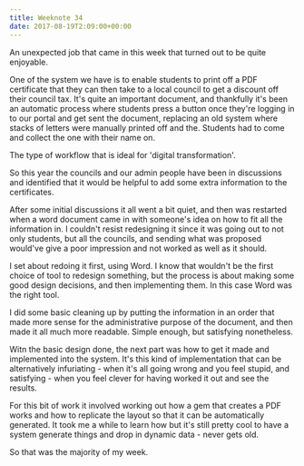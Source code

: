 ```yaml
---
title: Weeknote 34
date: 2017-08-19T2:09:00+00:00
---
```


An unexpected job that came in this week that turned out to be quite enjoyable. 

One of the system we have is to enable students to print off a PDF certificate that they can then take to a local council to get a discount off their council tax. It's quite an important document, and thankfully it's been an automatic process where students press a button once they're logging in to our portal and get sent the document, replacing an old system where stacks of letters were manually printed off and the. Students had to come and collect the one with their name on. 

The type of workflow that is ideal for 'digital transformation'. 

So this year the councils and our admin people have been in discussions and identified that it would be helpful to add some extra information to the certificates.

After some initial discussions it all went a bit quiet, and then was restarted when a word document came in with someone's idea on how to fit all the information in.  I couldn't resist redesigning it since it was going out to not only students, but all the councils, and sending what was proposed would've give a poor impression and not worked as well as it should.  

I set about redoing it first, using Word. I know that wouldn't be the first choice of tool to redesign something, but the process is about making some good design decisions, and then implementing them. In this case Word was the right tool. 

I did some basic cleaning up by putting the information in an order that made more sense for the administrative purpose of the document, and then made it all much more readable. Simple enough, but satisfying nonetheless. 

Witn the basic design done, the next part was how to get it made and implemented into the system. It's this kind of implementation that can be alternatively infuriating - when it's all going wrong and you feel stupid, and satisfying - when you feel clever for having worked it out and see the results. 

For this bit of work it involved working out how a gem that creates a PDF works and how to replicate the layout so that it can be automatically generated. It took me a while to learn how but it's still pretty cool to have a system generate things and drop in dynamic data - never gets old. 

So that was the majority of my week. 
